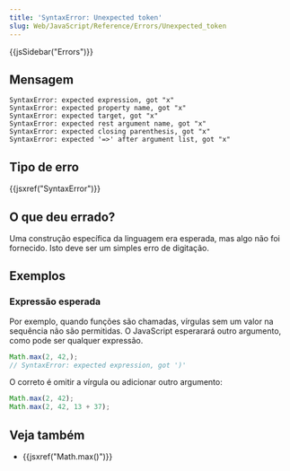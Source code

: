 ```yaml
---
title: 'SyntaxError: Unexpected token'
slug: Web/JavaScript/Reference/Errors/Unexpected_token
---
```


{{jsSidebar("Errors")}}

## Mensagem

```
SyntaxError: expected expression, got "x"
SyntaxError: expected property name, got "x"
SyntaxError: expected target, got "x"
SyntaxError: expected rest argument name, got "x"
SyntaxError: expected closing parenthesis, got "x"
SyntaxError: expected '=>' after argument list, got "x"
```

## Tipo de erro

{{jsxref("SyntaxError")}}

## O que deu errado?

Uma construção específica da linguagem era esperada, mas algo não foi fornecido. Isto deve ser um simples erro de digitação.

## Exemplos

### Expressão esperada

Por exemplo, quando funções são chamadas, vírgulas sem um valor na sequência não são permitidas. O JavaScript esperarará outro argumento, como pode ser qualquer expressão.

```js example-bad
Math.max(2, 42,);
// SyntaxError: expected expression, got ')'
```

O correto é omitir a vírgula ou adicionar outro argumento:

```js example-good
Math.max(2, 42);
Math.max(2, 42, 13 + 37);
```

## Veja também

- {{jsxref("Math.max()")}}
